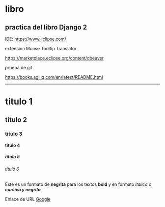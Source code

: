 ﻿# libro
## practica del libro Django 2

IDE: https://www.liclipse.com/

extension Mouse Tooltip Translator

https://marketplace.eclipse.org/content/dbeaver

prueba de git

https://books.agiliq.com/en/latest/README.html 

_______________________

# titulo 1
## titulo 2
### titulo 3
#### titulo 4
##### titulo 5
###### titulo 6

Este es un formato de **negrita** para los textos **bold** y en formato _italica_ o **_cursiva y negrita_**

Enlace de URL [Google](https://www.google.com/)
